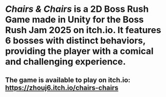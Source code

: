 # _Chairs & Chairs_ is a 2D Boss Rush Game made in Unity for the Boss Rush Jam 2025 on itch.io. It features 6 bosses with distinct behaviors, providing the player with a comical and challenging experience.

## The game is available to play on itch.io: https://zhouj6.itch.io/chairs-chairs
